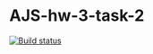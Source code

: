 # AJS-hw-3-task-2
[![Build status](https://ci.appveyor.com/api/projects/status/u25xapqlasd5bwyb?svg=true)](https://ci.appveyor.com/project/ChumakovaAnna/ajs-hw-3-task-3)
